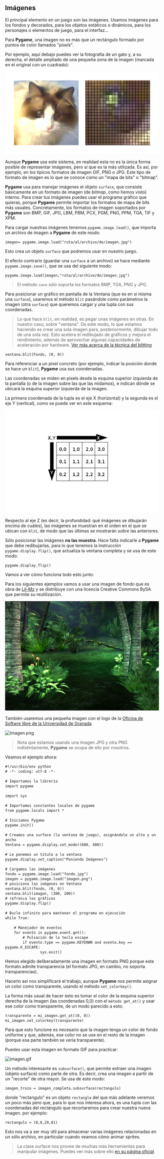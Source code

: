 ## Imágenes

El principal elemento en un juego son las imágenes. Usamos imágenes para los fondos y decorados, para los objetos estáticos o dinámicos, para los personajes o elementos de juego, para el interfaz...

Para **Pygame**, una imagen no es más que un rectángulo formado por puntos de color llamados "*pixels*".

Por ejemplo, aquí debajo puedes ver la fotografía de un gato y, a su derecha, el detalle ampliado de una pequeña zona de la imagen (marcada en el original con un cuadrado):

![Ejemplo de bitmap](img/pixels.png)

Aunque **Pygame** usa este sistema, en realidad esta no es la única forma posible de representar imágenes, pero sí que es la más utilizada. Es así, por ejemplo, en los típicos formatos de imagen GIF, PNG o JPG. Este tipo de formato de imagen es lo que se conoce como un "mapa de bits" o "bitmap".

**Pygame** usa para manejar imágenes el objeto `surface`, que consiste básicamente en un formato de imagen (de _bitmap_, como hemos visto) interno. Para crear tus imágenes puedes usar el programa gráfico que quieras, porque **Pygame** permite importar los formatos de mapa de bits más usuales. Concretamente, los formatos de imagen soportados por **Pygame** son BMP, GIF, JPG, LBM, PBM, PCX, PGM, PNG, PPM, TGA, TIF y XPM.

Para cargar nuestras imágenes tenemos `pygame.image.load()`, que importa un archivo de imagen a **Pygame** de este modo:

```
imagen= pygame.image.load("ruta/al/archivo/de/imagen.jpg")
```

Esto crea un objeto `surface` que podremos usar en nuestro juego.

El efecto contrario (guardar una `surface` a un archivo) se hace mediante `pygame.image.save()`, que se usa del siguiente modo:

```
pygame.image.load(imagen,"ruta/al/archivo/de/imagen.jpg")
```

> El método `save` sólo soporta los formatos BMP, TGA, PNG y JPG.

Para posicionar un gráfico en pantalla de la Ventana (que es en sí misma una `surface`), usaremos el método `blit` pasándole como parámetros la imagen (otra `surface`) que queremos cargar y una tupla con sus coordenadas.

> Lo que hace `blit`, en realidad, es pegar unas imágenes en otras. En nuestro caso, sobre "ventana". De este modo, lo que estamos haciendo es crear una sola imagen para, posteriormente, dibujar todo de una sola vez.
> Esto acelera el redibujado de gráficos y mejora el rendimiento, además de aprovechar algunas capacidades de aceleración por hardware. [Ver más acerca de la técnica del blitting](http://es.wikipedia.org/wiki/Bit_blit)

```
ventana.blit(Fondo, (0, 0))
```

Para referenciar a un pixel concreto (por ejemplo, indicar la posición donde se hace un `blit`), **Pygame** usa sus coordenadas.

Las coordenadas se miden en pixels desde la esquina superior izquierda de la pantalla (o de la imagen sobre las que las midamos), e indican dónde se ubicará la esquina superior izquierda de la imagen.

La primera coordenada de la tupla es el eje X (horizontal) y la segunda es el eje Y (vertical), como se puede ver en este esquema:

![Pixels y coordenadas](img/coordenadas.png)

Respecto al eje Z (es decir, la profundidad: qué imágenes se dibujarán encima de cuáles), las imágenes se muestran en el orden en el que se ubican con `blit`, de modo que las últimas se mostrarán *sobre* las anteriores.

Sólo posicionar las imágenes **no las muestra**. Hace falta indicarle a **Pygame** que debe redibujarlas, para lo que tenemos la instrucción `pygame.display.flip()`, que actualiza la ventana completa y se usa de este modo:

```
pygame.display.flip()
```

Vamos a ver cómo funciona todo esto junto:

Para los siguientes ejemplos vamos a usar una imagen de fondo que es obra de [Lil-Mz](http://www.deviantart.com/morelikethis/125969509) y se distribuye con una licencia Creative Commons BySA que permite su reutilización.

![fondo.jpg](recursos/fondo.jpg)

También usaremos una pequeña imagen con el logo de la [Oficina de Softwre libre de la Universidad de Granada](http://osl.ugr.es)

![imagen.png](../img/imagen.png)

> Nota que estamos usando una imagen JPG y otra PNG indistintamente, **Pygame** se ocupa de ello por nosotros.

Veamos el ejemplo ahora:

```
#!/usr/bin/env python
# -*- coding: utf-8 -*-

# Importamos la librería
import pygame

import sys

# Importamos constantes locales de pygame
from pygame.locals import *

# Iniciamos Pygame
pygame.init()

# Creamos una surface (la ventana de juego), asignándole un alto y un ancho
Ventana = pygame.display.set_mode((600, 400))

# Le ponemos un título a la ventana
pygame.display.set_caption("Poniendo Imágenes")

# Cargamos las imágenes
fondo = pygame.image.load("fondo.jpg")
imagen = pygame.image.load("imagen.png")
# posiciona las imágenes en Ventana
ventana.blit(fondo, (0, 0))
ventana.blit(imagen, (300, 200))
# refresca los gráficos
pygame.display.flip()

# Bucle infinito para mantener el programa en ejecución
while True:

    # Manejador de eventos
    for evento in pygame.event.get():
        # Pulsación de la tecla escape
        if evento.type == pygame.KEYDOWN and evento.key == pygame.K_ESCAPE:
                sys.exit()
```

Hemos elegido deliberadamente una imagen en formato PNG porque este formato admite transparencia (el formato JPG, en cambio, no soporta transparencias).

Hacerlo así nos simplificará el trabajo, aunque **Pygame** nos permite asignar un color como transparente, usando el método `set_colorkey()`.

La forma más usual de hacer esto es tomar el color de la esquina superior derecha de la imagen (las coordenadas 0,0) con el `método get_at()` y usar ese color como transparente, de un modo parecido a esto:

```
transparente = mi_imagen.get_at((0, 0))
mi_imagen.set_colorkey(transparente)
```

Para que esto funcione es necesario que la imagen tenga un color de fondo uniforme y que, además, ese color no se use en el resto de la imagen (porque esa parte también se vería transparente).

Puedes usar esta imagen en formato GIF para practicar:

![imagen.gif](../img/imagen.gif)

Un método interesante es `subsurface()`, que permite extraer una imagen (objeto surface) como parte de otra. Es decir, crea una imagen a partir de un "recorte" de otra mayor. Se usa de este modo:

```
imagen_trozo = imagen_completa.subsurface(rectangulo)
```

donde "rectangulo" es un objeto `rectangle` del que más adelante veremos un poco más pero que, para lo que nos interesa ahora, es una tupla con las coordenadas del rectángulo que recortaremos para crear nuestra nueva imagen. por ejemplo:

```
rectangulo = (0,0,29,81)
```
Esto nos va a ser muy útil para almacenar varias imágenes relacionadas en un sólo archivo, en particular cuando veamos cómo animar sprites.

> La clase surface nos provee de muchas más herramientas para manipular imágenes. Puedes ver más sobre ello [en su página oficial](http://www.pygame.org/docs/ref/surface.html).
